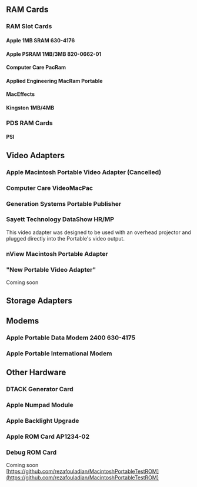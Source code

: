 ## RAM Cards
### RAM Slot Cards

#### Apple 1MB SRAM 630-4176

#### Apple PSRAM 1MB/3MB 820-0662-01

#### Computer Care PacRam

#### Applied Engineering MacRam Portable

#### MacEffects

#### Kingston 1MB/4MB

### PDS RAM Cards

#### PSI

## Video Adapters

### Apple Macintosh Portable Video Adapter (Cancelled)

### Computer Care VideoMacPac

### Generation Systems Portable Publisher

### Sayett Technology DataShow HR/MP
This video adapter was designed to be used with an overhead projector and plugged directly into the Portable's video output.

### nView Macintosh Portable Adapter

### "New Portable Video Adapter"
Coming soon

## Storage Adapters

## Modems

### Apple Portable Data Modem 2400 630-4175

### Apple Portable International Modem

## Other Hardware

### DTACK Generator Card

### Apple Numpad Module

### Apple Backlight Upgrade

### Apple ROM Card AP1234-02

### Debug ROM Card
Coming soon  
[https://github.com/rezafouladian/MacintoshPortableTestROM](https://github.com/rezafouladian/MacintoshPortableTestROM)